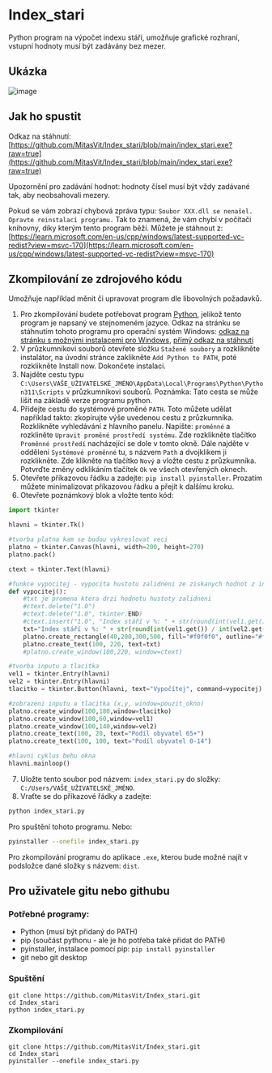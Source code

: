 # Index_stari
Python program na výpočet indexu stáří, umožňuje grafické rozhraní, vstupní hodnoty musí být zadávány bez mezer.

## Ukázka 

![image](https://user-images.githubusercontent.com/71701503/213783976-a6671913-5355-42f3-b515-c5de7da149e1.png)


## Jak ho spustit

Odkaz na stáhnutí: [https://github.com/MitasVit/Index_stari/blob/main/index_stari.exe?raw=true](https://github.com/MitasVit/Index_stari/blob/main/index_stari.exe?raw=true)

Upozornění pro zadávání hodnot: hodnoty čísel musí být vždy zadávané tak, aby neobsahovali mezery.

Pokud se vám zobrazí chybová zpráva typu: `Soubor XXX.dll se nenašel. Opravte reinstalací programu.` Tak to znamená, že vám chybí v počítači knihovny, díky kterým tento program běží. Můžete je stáhnout z: [https://learn.microsoft.com/en-us/cpp/windows/latest-supported-vc-redist?view=msvc-170](https://learn.microsoft.com/en-us/cpp/windows/latest-supported-vc-redist?view=msvc-170)

## Zkompilování ze zdrojového kódu
Umožňuje například měnit či upravovat program dle libovolných požadavků.

1. Pro zkompilování budete potřebovat program [Python](https://www.python.org/), jelikož tento program je napsaný ve stejnomeném jazyce. Odkaz na stránku se stáhnutím tohoto programu pro operační systém Windows: [odkaz na stránku s možnými instalacemi pro Windows](https://www.python.org/downloads/windows/), [přímý odkaz na stáhnutí](https://www.python.org/ftp/python/3.11.1/python-3.11.1-amd64.exe)
2. V průzkumníkovi souborů otevřete složku `Stažené soubory` a rozklikněte instalátor, na úvodní stránce zaklikněte `Add Python to PATH`, poté rozklikněte Install now. Dokončete instalaci.
3. Najděte cestu typu `C:\Users\VAŠE_UŽIVATELSKÉ_JMÉNO\AppData\Local\Programs\Python\Python311\Scripts` v průzkumníkovi souborů. Poznámka: Tato cesta se může lišit na základě verze programu python.
4. Přidejte cestu do systémové proměné `PATH`. Toto můžete udělat například takto: zkopírujte výše uvedenou cestu z průzkumníka. Rozklikněte vyhledávání z hlavního panelu. Napište: `proměnné` a rozkliněte `Upravit proměné prostředí systému`. Zde rozklikněte tlačítko `Proměnné prostředí` nacházející se dole v tomto okně. Dále najděte v oddělení `Systémové proměnné` tu, s názvem `Path` a dvojklikem ji rozklikněte. Zde klikněte na tlačítko `Nový` a vložte cestu z průzkumníka. Potvrďte změny odklikáním tlačítek `Ok` ve všech otevřených oknech.
5. Otevřete příkazovou řádku a zadejte: `pip install pyinstaller`. Prozatím můžete minimalizovat příkazovou řádku a přejít k dalšímu kroku.
6. Otevřete poznámkový blok a vložte tento kód: 
```python 
import tkinter

hlavni = tkinter.Tk()

#tvorba platna kam se budou vykreslovat veci
platno = tkinter.Canvas(hlavni, width=200, height=270)
platno.pack()

ctext = tkinter.Text(hlavni)

#funkce vypocitej - vypocita hustotu zalidneni ze ziskanych hodnot z inputu -> prida text na obrazovku s vysledkem
def vypocitej():
    #txt je promena ktera drzi hodnotu hustoty zalidneni
    #ctext.delete("1.0")
    #ctext.delete("1.0", tkinter.END)
    #ctext.insert("1.0", "Index stáří v %: " + str(round(int(vel1.get()) / int(vel2.get())*100, 1)) + " %")
    txt="Index stáří v %: " + str(round(int(vel1.get()) / int(vel2.get())*100, 1)) + " %"
    platno.create_rectangle(40,200,300,500, fill="#f0f0f0", outline="#f0f0f0")
    platno.create_text(100, 220, text=txt)
    #platno.create_window(100,220, window=ctext)

#tvorba inputu a tlacitka
vel1 = tkinter.Entry(hlavni)
vel2 = tkinter.Entry(hlavni)
tlacitko = tkinter.Button(hlavni, text="Vypočítej", command=vypocitej)

#zobrazeni inputu a tlacitka (x,y, window=pouzit_okno)
platno.create_window(100,180,window=tlacitko)
platno.create_window(100,60,window=vel1)
platno.create_window(100,140,window=vel2)
platno.create_text(100, 20, text="Podíl obyvatel 65+")
platno.create_text(100, 100, text="Podíl obyvatel 0-14")

#hlavni cyklus behu okna
hlavni.mainloop()
```
7. Uložte tento soubor pod názvem: `index_stari.py` do složky: `C:/Users/VAŠE_UŽIVATELSKÉ_JMÉNO`.
8. Vraťte se do příkazové řádky a zadejte: 
```bash
python index_stari.py
```
Pro spuštění tohoto programu. Nebo:
```bash
pyinstaller --onefile index_stari.py
```
Pro zkompilování programu do aplikace `.exe`, kterou bude možné najít v podsložce dané složky s názvem: `dist`.

## Pro uživatele gitu nebo githubu

### Potřebné programy:
- Python (musí být přidaný do PATH)
- pip (součást pythonu - ale je ho potřeba také přidat do PATH)
- pyinstaller, instalace pomocí pip: `pip install pyinstaller`
- git nebo git desktop

### Spuštění
```
git clone https://github.com/MitasVit/Index_stari.git
cd Index_stari
python index_stari.py
```

### Zkompilování
```
git clone https://github.com/MitasVit/Index_stari.git
cd Index_stari
pyinstaller --onefile index_stari.py
```
